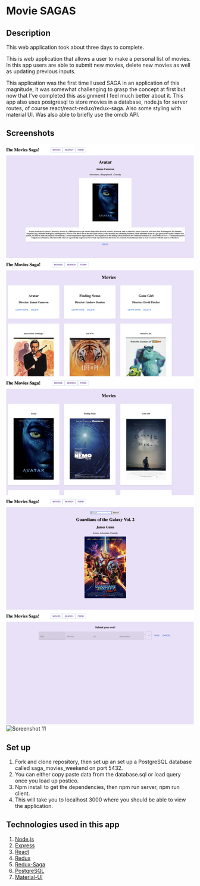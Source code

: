 # Movie SAGAS


## Description
This web application took about three days to complete.

This is web application that allows a user to make a personal list of movies. In this app users are able to submit new movies, delete new movies as well as updating previous inputs.

This application was the first time I used SAGA in an application of this magnitude, it was somewhat challenging to grasp the concept at first but now that I've completed this assignment I feel much better about it. This app also uses postgresql to store movies in a database, node.js for server routes, of course react/react-redux/redux-saga. Also some styling with material UI.
Was also able to briefly use the omdb API.

## Screenshots
![Screenshot 6](screenshot6.png)
![Screenshot 7](screenshot7.png)
![Screenshot 8](screenshot8.png)
![Screenshot 9](screenshot9.png)
![Screenshot 10](screenshot10.png)
![Screenshot 11](screenshot11.png)

## Set up
1. Fork and clone repository, then set up an set up a PostgreSQL database called saga_movies_weekend on port 5432.
2. You can either copy paste data from the database.sql or load query once you load up postico.
3. Npm install to get the dependencies, then npm run server, npm run client.
4. This will take you to localhost 3000 where you should be able to view the application.

## Technologies used in this app
1. [Node.js](https://nodejs.org/en/)
2. [Express](https://expressjs.com/)
3. [React](https://reactjs.org/)
4. [Redux](https://redux.js.org/)
5. [Redux-Saga](https://redux-saga.js.org/)
6. [PostgreSQL](https://www.postgresql.org/)
7. [Material-UI](https://mui.com/) 
